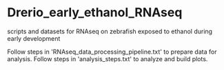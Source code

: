 # Drerio_early_ethanol_RNAseq
scripts and datasets for RNAseq on zebrafish exposed to ethanol during early development

Follow steps in 'RNAseq_data_processing_pipeline.txt' to prepare data for analysis.
Follow steps in 'analysis_steps.txt' to analyze and build plots.
